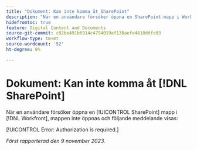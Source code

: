 ```yaml
---
title: "Dokument: Kan inte komma åt SharePoint"
description: "När en användare försöker öppna en SharePoint-mapp i Workfront öppnas inte mappen och ett meddelande visas."
hidefromtoc: true
feature: Digital Content and Documents
source-git-commit: c02be491b6914c4794019af138aefe4610ddfc03
workflow-type: tm+mt
source-wordcount: '52'
ht-degree: 0%

---
```



# Dokument: Kan inte komma åt [!DNL SharePoint]

<!--WF and WFP-->

När en användare försöker öppna en [!UICONTROL SharePoint] mapp i [!DNL Workfront], mappen inte öppnas och följande meddelande visas:

[!UICONTROL Error: Authorization is required.]

_Först rapporterad den 9 november 2023._
